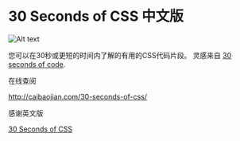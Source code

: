 # 30 Seconds of CSS 中文版

![Alt text](https://camo.githubusercontent.com/b6b1e68cbd157867535ed3e3817924856adfa8b1/68747470733a2f2f692e696d6775722e636f6d2f324c31624d79792e706e67)

您可以在30秒或更短的时间内了解的有用的CSS代码片段。 灵感来自 [30 seconds of code](https://github.com/Chalarangelo/30-seconds-of-code).

在线查阅

http://caibaojian.com/30-seconds-of-css/

感谢英文版

[30 Seconds of CSS](https://github.com/atomiks/30-seconds-of-css)




